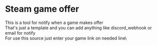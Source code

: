 # Steam game offer

This is a tool for notify when a game makes offer\
That's just a template and you can add anything like discord_webhook or email for notify\
For use this source just enter your game link on needed line\
